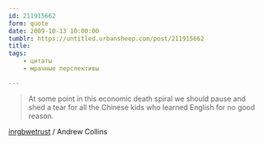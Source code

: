 ```yaml
---
id: 211915662
form: quote
date: 2009-10-13 10:00:00
tumblr: https://untitled.urbansheep.com/post/211915662
title: 
tags:
    - цитаты
    - мрачные перспективы

---
```


<blockquote>
At some point in this economic death spiral we should pause and shed a tear for all the Chinese kids who learned English for no good reason.
</blockquote>

<a href="http://twitter.com/inrgbwetrust/status/4665507146">inrgbwetrust</a> / Andrew Collins
